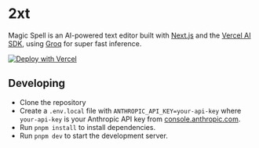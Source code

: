 # 2xt

Magic Spell is an AI-powered text editor built with [Next.js](https://nextjs.org) and the [Vercel AI SDK](https://sdk.vercel.ai/), using [Groq](https://wow.groq.com/) for super fast inference.

[![Deploy with Vercel](https://vercel.com/button)](https://vercel.com/new/clone?repository-url=https%3A%2F%2Fgithub.com%2Fai-ng%2Fmagic-spell&env=GROQ_API_KEY&envDescription=Groq%20API%20key%20from%20https%3A%2F%2Fconsole.groq.com%2Fkeys&project-name=magic-spell&repository-name=magic-spell&demo-title=Magic%20Spell&demo-description=AI%20prompting%20built%20into%20your%20%3Ctextarea%3E&demo-url=https%3A%2F%2Fmagic-spell.vercel.app&demo-image=https%3A%2F%2Fmagic-spell.vercel.app%2Fopengraph-image.png)

## Developing

-   Clone the repository
-   Create a `.env.local` file with `ANTHROPIC_API_KEY=your-api-key` where `your-api-key` is your Anthropic API key from [console.anthropic.com](https://console.anthropic.com/).
-   Run `pnpm install` to install dependencies.
-   Run `pnpm dev` to start the development server.
